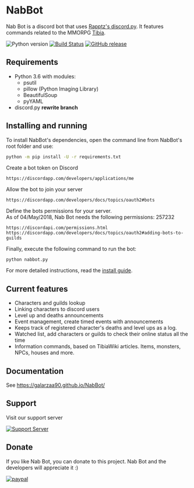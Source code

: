 
# NabBot
Nab Bot is a discord bot that uses [Rapptz's discord.py](https://github.com/Rapptz/discord.py). It features commands related to the MMORPG [Tibia](http://www.tibia.com/news/?subtopic=latestnews).

![Python version](https://img.shields.io/badge/python-3.6-yellow.svg)
[![Build Status](https://travis-ci.org/Galarzaa90/NabBot.svg)](https://travis-ci.org/Galarzaa90/NabBot)
[![GitHub release](https://img.shields.io/github/release/Galarzaa90/NabBot.svg)](https://github.com/Galarzaa90/NabBot/releases)

## Requirements
* Python 3.6 with modules:
    * psutil
    * pillow (Python Imaging Library)
    * BeautifulSoup
    * pyYAML
* discord.py **rewrite branch**

## Installing and running
To install NabBot's dependencies, open the command line from NabBot's root folder and use:

```bat
python -m pip install -U -r requirements.txt
```

Create a bot token on Discord

```
https://discordapp.com/developers/applications/me
```

Allow the bot to join your server

```
https://discordapp.com/developers/docs/topics/oauth2#bots
```

Define the bots permissions for your server.  
As of 04/May/2018, Nab Bot needs the following permissions: 257232

```
https://discordapi.com/permissions.html
https://discordapp.com/developers/docs/topics/oauth2#adding-bots-to-guilds
```

Finally, execute the following command to run the bot:

```
python nabbot.py
```

For more detailed instructions, read the [install guide](https://galarzaa90.github.io/NabBot/install/).

## Current features
* Characters and guilds lookup
* Linking characters to discord users
* Level up and deaths announcements
* Event management, create timed events with announcements
* Keeps track of registered character's deaths and level ups as a log.
* Watched list, add characters or guilds to check their online status all the time
* Information commands, based on TibiaWiki articles. Items, monsters, NPCs, houses and more.

## Documentation
See https://galarzaa90.github.io/NabBot/

## Support
Visit our support server

[![Support Server](https://discordapp.com/api/guilds/441991938200305674/embed.png)](https://discord.gg/NmDvhpY)

## Donate
If you like Nab Bot, you can donate to this project. Nab Bot and the developers will appreciate it :)


[![paypal](https://www.paypalobjects.com/en_US/i/btn/btn_donate_LG.gif)](https://www.paypal.com/cgi-bin/webscr?cmd=_s-xclick&hosted_button_id=B33DCPZ9D3GMJ)
